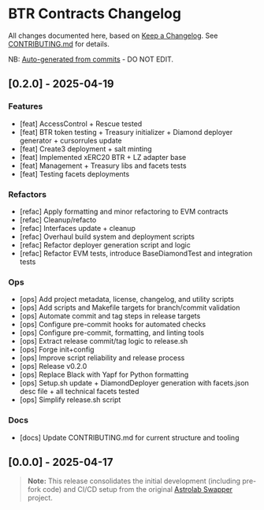 # BTR Contracts Changelog

All changes documented here, based on [Keep a Changelog](https://keepachangelog.com).
See [CONTRIBUTING.md](./CONTRIBUTING.md) for details.

NB: [Auto-generated from commits](./scripts/release.py) - DO NOT EDIT.

## [0.2.0] - 2025-04-19

### Features
- [feat] AccessControl + Rescue tested
- [feat] BTR token testing + Treasury initializer + Diamond deployer generator + cursorrules update
- [feat] Create3 deployment + salt minting
- [feat] Implemented xERC20 BTR + LZ adapter base
- [feat] Management + Treasury libs and facets tests
- [feat] Testing facets deployments

### Refactors
- [refac] Apply formatting and minor refactoring to EVM contracts
- [refac] Cleanup/refacto
- [refac] Interfaces update + cleanup
- [refac] Overhaul build system and deployment scripts
- [refac] Refactor deployer generation script and logic
- [refac] Refactor EVM tests, introduce BaseDiamondTest and integration tests

### Ops
- [ops] Add project metadata, license, changelog, and utility scripts
- [ops] Add scripts and Makefile targets for branch/commit validation
- [ops] Automate commit and tag steps in release targets
- [ops] Configure pre-commit hooks for automated checks
- [ops] Configure pre-commit, formatting, and linting tools
- [ops] Extract release commit/tag logic to release.sh
- [ops] Forge init+config
- [ops] Improve script reliability and release process
- [ops] Release v0.2.0
- [ops] Replace Black with Yapf for Python formatting
- [ops] Setup.sh update + DiamondDeployer generation with facets.json desc file + all technical facets tested
- [ops] Simplify release.sh script

### Docs
- [docs] Update CONTRIBUTING.md for current structure and tooling

## [0.0.0] - 2025-04-17

> **Note:** This release consolidates the initial development (including pre-fork code) and CI/CD setup from the original [Astrolab Swapper](https://github.com/AstrolabDAO/swapper) project.
